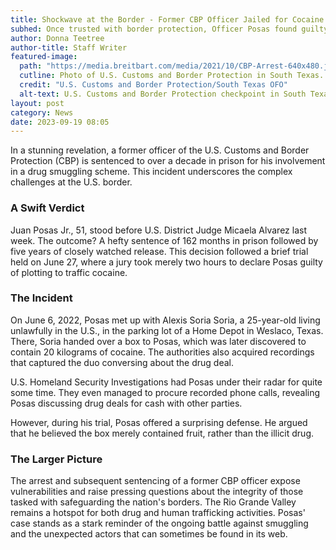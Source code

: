 ```yaml
---
title: Shockwave at the Border - Former CBP Officer Jailed for Cocaine Conspiracy
subhed: Once trusted with border protection, Officer Posas found guilty in drug smuggling plot.
author: Donna Teetree
author-title: Staff Writer
featured-image: 
  path: "https://media.breitbart.com/media/2021/10/CBP-Arrest-640x480.jpg"
  cutline: Photo of U.S. Customs and Border Protection in South Texas.
  credit: "U.S. Customs and Border Protection/South Texas OFO"
  alt-text: U.S. Customs and Border Protection checkpoint in South Texas.
layout: post
category: News
date: 2023-09-19 08:05
---
```


In a stunning revelation, a former officer of the U.S. Customs and Border Protection (CBP) is sentenced to over a decade in prison for his involvement in a drug smuggling scheme. This incident underscores the complex challenges at the U.S. border.

### A Swift Verdict

Juan Posas Jr., 51, stood before U.S. District Judge Micaela Alvarez last week. The outcome? A hefty sentence of 162 months in prison followed by five years of closely watched release. This decision followed a brief trial held on June 27, where a jury took merely two hours to declare Posas guilty of plotting to traffic cocaine.

### The Incident

On June 6, 2022, Posas met up with Alexis Soria Soria, a 25-year-old living unlawfully in the U.S., in the parking lot of a Home Depot in Weslaco, Texas. There, Soria handed over a box to Posas, which was later discovered to contain 20 kilograms of cocaine. The authorities also acquired recordings that captured the duo conversing about the drug deal.

U.S. Homeland Security Investigations had Posas under their radar for quite some time. They even managed to procure recorded phone calls, revealing Posas discussing drug deals for cash with other parties.

However, during his trial, Posas offered a surprising defense. He argued that he believed the box merely contained fruit, rather than the illicit drug. 

### The Larger Picture

The arrest and subsequent sentencing of a former CBP officer expose vulnerabilities and raise pressing questions about the integrity of those tasked with safeguarding the nation's borders. The Rio Grande Valley remains a hotspot for both drug and human trafficking activities. Posas' case stands as a stark reminder of the ongoing battle against smuggling and the unexpected actors that can sometimes be found in its web.

